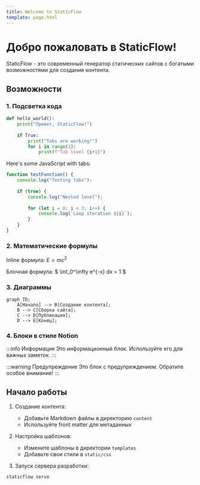 ```yaml
---
title: Welcome to StaticFlow
template: page.html
---
```

# Добро пожаловать в StaticFlow!

StaticFlow - это современный генератор статических сайтов с богатыми 
возможностями для создания контента.

## Возможности

### 1. Подсветка кода

```python
def hello_world():
	print("Привет, StaticFlow!")
	
	if True:
		print("Tabs are working!")
		for i in range(3):
			print(f"Tab level {i+1}")
```

Here's some JavaScript with tabs:

```javascript
function testFunction() {
	console.log("Testing tabs");
	
	if (true) {
		console.log("Nested level");
		
		for (let i = 0; i < 3; i++) {
			console.log(`Loop iteration ${i}`);
		}
	}
}
```

### 2. Математические формулы

Inline формула: $E = mc^2$

Блочная формула:
$
\\int_0^\\infty e^{-x} dx = 1
$

### 3. Диаграммы

```mermaid
graph TD;
    A[Начало] --> B[Создание контента];
    B --> C[Сборка сайта];
    C --> D[Публикация];
    D --> E[Конец];
```

### 4. Блоки в стиле Notion

:::info Информация
Это информационный блок. Используйте его для важных заметок.
:::

:::warning Предупреждение
Это блок с предупреждением. Обратите особое внимание!
:::

## Начало работы

1. Создание контента:
   - Добавьте Markdown файлы в директорию `content`
   - Используйте front matter для метаданных

2. Настройка шаблонов:
   - Измените шаблоны в директории `templates`
   - Добавьте свои стили в `static/css`

3. Запуск сервера разработки:
```bash
staticflow serve
``` 